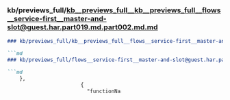 ### kb/previews_full/kb__previews_full__kb__previews_full__flows__service-first__master-and-slot@guest.har.part019.md.part002.md.md

```md
### kb/previews_full/kb__previews_full__flows__service-first__master-and-slot@guest.har.part019.md.part002.md

```md
### kb/previews_full/flows__service-first__master-and-slot@guest.har.part019.md (part 002)

```md
    },
                        {
                          "functionNa
```

```

```

```
